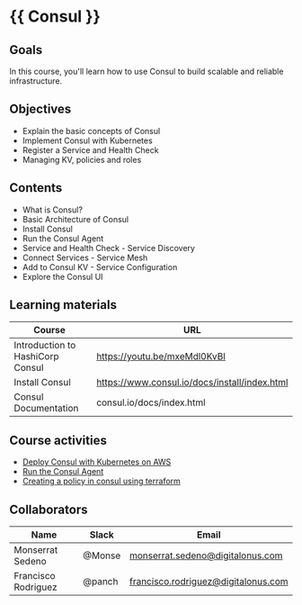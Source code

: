 # {{ Consul }}

## Goals
In this course, you'll learn how to use Consul to build scalable and reliable infrastructure.

## Objectives
- Explain the basic concepts of Consul
- Implement Consul with Kubernetes
- Register a Service and Health Check
- Managing KV, policies and roles


## Contents
- What is Consul?
- Basic Architecture of Consul
- Install Consul
- Run the Consul Agent
- Service and Health Check - Service Discovery
- Connect Services - Service Mesh
- Add to Consul KV - Service Configuration
- Explore the Consul UI

## Learning materials
Course                           | URL
---------------------------------| -----------------------------------------------
Introduction to HashiCorp Consul |https://youtu.be/mxeMdl0KvBI
Install Consul  | https://www.consul.io/docs/install/index.html
Consul Documentation | consul.io/docs/index.html


## Course activities
- [Deploy Consul with Kubernetes on AWS](./01-consul-with-kubernetes.md)
- [Run the Consul Agent](./02-run-consul-agent.md)
- [Creating a policy in consul using terraform]()


## Collaborators
Name     |   Slack  | Email |
---------|----------|----------|
Monserrat Sedeno    | @Monse | monserrat.sedeno@digitalonus.com |
Francisco Rodriguez | @panch | francisco.rodriguez@digitalonus.com |
